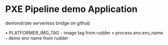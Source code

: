 # PXE Pipeline demo Application

demonstrate serverless bridge on github

• PLATFORMER_IMG_TAG  - image tag from rudder
• process.env.env_name - demo env name from rudder
